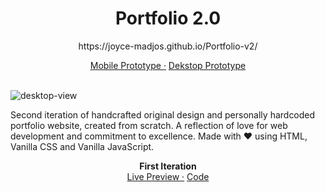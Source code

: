<h1 align="center">Portfolio 2.0</h1>
<p align="center"> https://joyce-madjos.github.io/Portfolio-v2/</p>
<div align=center>  
<a href="https://www.figma.com/proto/ejsILSurJbMwy4v3TfhVJ2/Portfolio?page-id=0%3A1&type=design&node-id=88-2&viewport=-562%2C-2764%2C0.63&t=io11bER1s4a8B3Pc-1&scaling=min-zoom&starting-point-node-id=88%3A2&mode=design">Mobile Prototype ·</a>
<a href="https://www.figma.com/proto/ejsILSurJbMwy4v3TfhVJ2/Portfolio?page-id=143%3A38&type=design&node-id=104-45&viewport=-1254%2C-2639%2C0.68&t=wGCAg84sWPgfsMQr-1&scaling=scale-down&starting-point-node-id=104%3A45&mode=design">Dekstop Prototype</a>
</div>
&nbsp

![desktop-view](https://github.com/joyce-madjos/Portfolio-v2/assets/111858908/9714a1db-90cb-413f-a36a-c12f3679f3ae)

Second iteration of handcrafted original design and personally hardcoded portfolio website, created from scratch. A reflection of love for web development and commitment to excellence. Made with ❤️ using HTML, Vanilla CSS and Vanilla JavaScript.
<div align="center">
<b>First Iteration</b>
<div>  
<a href="https://joyce-madjos.github.io/Portfolio-v1/">Live Preview ·</a>
<a href="https://github.com/joyce-madjos/Portfolio-v1/">Code</a>
</div>
</div>

